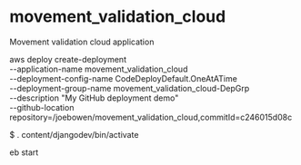 movement_validation_cloud
=========================

Movement validation cloud application

aws deploy create-deployment \
  --application-name movement_validation_cloud \
  --deployment-config-name CodeDeployDefault.OneAtATime \
  --deployment-group-name movement_validation_cloud-DepGrp \
  --description "My GitHub deployment demo" \
  --github-location repository=/joebowen/movement_validation_cloud,commitId=c246015d08c
  
$ . content/djangodev/bin/activate

eb start


